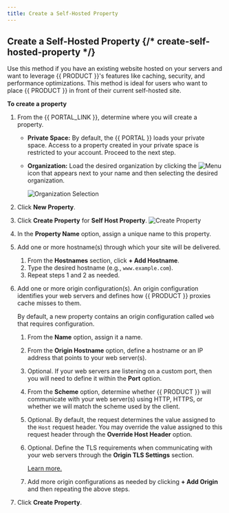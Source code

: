 ```yaml
---
title: Create a Self-Hosted Property
---
```


## Create a Self-Hosted Property {/* create-self-hosted-property */}

Use this method if you have an existing website hosted on your servers and want to leverage {{ PRODUCT }}'s features like caching, security, and performance optimizations. This method is ideal for users who want to place {{ PRODUCT }} in front of their current self-hosted site.

**To create a property**

1.  From the {{ PORTAL_LINK }}, determine where you will create a property.

    - **Private Space:** By default, the {{ PORTAL }} loads your private space. Access to a property created in your private space is restricted to your account. Proceed to the next step.
    - **Organization:** Load the desired organization by clicking the <Image inline src="/images/v7/icons/menu-up-down.png" alt="Menu" /> icon that appears next to your name and then selecting the desired organization.

      ![Organization Selection](/images/v7/basics/team-selection.png)

2.  Click **New Property**.
3.  Click **Create Property** for **Self Host Property**.
    ![Create Property](/images/v7/basics/property-create-self-host.png)
4.  In the **Property Name** option, assign a unique name to this property.
5.  Add one or more hostname(s) through which your site will be delivered.

    1.  From the **Hostnames** section, click **+ Add Hostname**.
    2.  Type the desired hostname (e.g., `www.example.com`).
    3.  Repeat steps 1 and 2 as needed.

6.  Add one or more origin configuration(s). An origin configuration identifies your web servers and defines how {{ PRODUCT }} proxies cache misses to them.

    By default, a new property contains an origin configuration called `web` that requires configuration.

    1.  From the **Name** option, assign it a name.
    2.  From the **Origin Hostname** option, define a hostname or an IP address that points to your web server(s).
    3.  Optional. If your web servers are listening on a custom port, then you will need to define it within the **Port** option.
    4.  From the **Scheme** option, determine whether {{ PRODUCT }} will communicate with your web server(s) using HTTP, HTTPS, or whether we will match the scheme used by the client.
    5.  Optional. By default, the request determines the value assigned to the `Host` request header. You may override the value assigned to this request header through the **Override Host Header** option.
    6.  Optional. Define the TLS requirements when communicating with your web servers through the **Origin TLS Settings** section.

        [Learn more.](/applications/basics/origins#origin_tls_settings)

    7.  Add more origin configurations as needed by clicking **+ Add Origin** and then repeating the above steps.

7.  Click **Create Property**.
